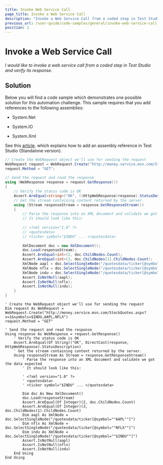 ```yaml
---
title: Invoke Web Service Call
page_title: Invoke a Web Service Call
description: "Invoke a Web Service Call from a coded step in Test Studio."
previous_url: /user-guide/code-samples/general/invoke-web-service-call.aspx
position: 1
---
```

# Invoke a Web Service Call

*I would like to invoke a web service call from a coded step in Test Studio and verify its response.*

## Solution

Below you will find a code sample which demonstrates one possible solution for this automation challenge. This sample requires that you add references to the following assemblies:

* System.Net

* System.IO

* System.Xml

See this <a href="/advanced-topics/coded-steps/add-assembly-reference" target="_blank">article</a>. which explains how to add an assembly reference in Test Studio (Standalone version).

```C#
// Create the WebRequest object we'll use for sending the request
WebRequest request = WebRequest.Create("http://money.service.msn.com/StockQuotes.aspx?v=1&symbols=$INDU,AAPL,NFLX");
request.Method = "GET";
  
// Send the request and read the response
using (WebResponse response = request.GetResponse())
{
    // Verify the status code is OK
    Assert.AreEqual<string>("OK", ((HttpWebResponse)response).StatusDescription);
    // Get the stream containing content returned by the server.
    using (Stream responseStream = response.GetResponseStream())
    {
        // Parse the response into an XML document and validate we got the data expected
        // It should look like this:
  
        // <?xml version="1.0" ?>
        // <quotesdata>
        // <ticker symbol="$INDU" ... </quotesdata>
  
        XmlDocument doc = new XmlDocument();
        doc.Load(responseStream);
        Assert.AreEqual<int>(2, doc.ChildNodes.Count);
        Assert.AreEqual<int>(3, doc.ChildNodes[1].ChildNodes.Count);
        XmlNode aapl = doc.SelectSingleNode("/quotesdata/ticker[@symbol=\"AAPL\"]");
        XmlNode nflx = doc.SelectSingleNode("/quotesdata/ticker[@symbol=\"NFLX\"]");
        XmlNode indu = doc.SelectSingleNode("/quotesdata/ticker[@symbol=\"$INDU\"]");
        Assert.IsNotNull(aapl);
        Assert.IsNotNull(nflx);
        Assert.IsNotNull(indu);
    }
}
```
```VB
' Create the WebRequest object we'll use for sending the request
Dim request As WebRequest = WebRequest.Create("http://money.service.msn.com/StockQuotes.aspx?v=1&symbols=$INDU,AAPL,NFLX")
request.Method = "GET"
 
' Send the request and read the response
Using response As WebResponse = request.GetResponse()
    ' Verify the status code is OK
    Assert.AreEqual(Of String)("OK", DirectCast(response, HttpWebResponse).StatusDescription)
    ' Get the stream containing content returned by the server.
    Using responseStream As Stream = response.GetResponseStream()
        ' Parse the response into an XML document and validate we got the data expected
        ' It should look like this:
 
        ' <?xml version="1.0" ?>
        ' <quotesdata>
        ' <ticker symbol="$INDU" ... </quotesdata>
 
        Dim doc As New XmlDocument()
        doc.Load(responseStream)
        Assert.AreEqual(Of Integer)(2, doc.ChildNodes.Count)
        Assert.AreEqual(Of Integer)(3, doc.ChildNodes(1).ChildNodes.Count)
        Dim aapl As XmlNode = doc.SelectSingleNode("/quotesdata/ticker[@symbol=""AAPL""]")
        Dim nflx As XmlNode = doc.SelectSingleNode("/quotesdata/ticker[@symbol=""NFLX""]")
        Dim indu As XmlNode = doc.SelectSingleNode("/quotesdata/ticker[@symbol=""$INDU""]")
        Assert.IsNotNull(aapl)
        Assert.IsNotNull(nflx)
        Assert.IsNotNull(indu)
    End Using
End Using
```
